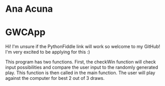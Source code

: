 # Ana Acuna
# GWCApp

Hi! I'm unsure if the PythonFiddle link will work so welcome to my GitHub! I'm very excited to be applying for this :)

This program has two functions.
First, the checkWin function will check input possibilities and compare the user input to the randomly generated play.
This function is then called in the main function.
The user will play against the computer for best 2 out of 3 draws. 
